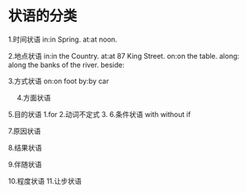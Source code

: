 # 状语的分类
1.时间状语
  in:in Spring.
  at:at noon.

2.地点状语
  in:in the Country.
  at:at 87 King Street.
  on:on the table.
  along: along the banks of the river.
  beside:


3.方式状语
  on:on foot
  by:by car 

　
4.方面状语

5.目的状语
	1.for
    2.动词不定式
    3.
6.条件状语
  with
  without
  if

7.原因状语　

8.结果状语　
	
9.伴随状语

10.程度状语
11.让步状语　